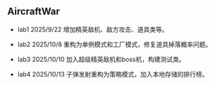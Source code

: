 ## AircraftWar

- lab1 2025/9/22
    增加精英敌机、敌方攻击、道具类等。

- lab2 2025/10/8
    重构为单例模式和工厂模式，修复道具掉落概率问题。

- lab3 2025/10/10
    加入超级精英敌机和boss机，构建测试类。

- lab4 2025/10/13
    子弹发射重构为策略模式，加入本地存储的排行榜。